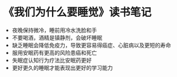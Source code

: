 # 《我们为什么要睡觉》读书笔记

- 夜晚保持微冷，睡前用冷水洗脸和手
- 不要喝酒，酒精是镇静剂，会破坏睡眠
- 缺乏睡眠会降低免疫力，导致更容易得癌症、心脏病以及更短的寿命
- 服用安眠药有更高的风险患癌和死亡
- 失眠症认知行为疗法比安眠药更好
- 更好更久的睡眠才能表现出更好的学习能力